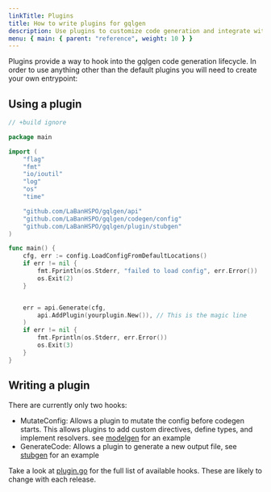 ```yaml
---
linkTitle: Plugins
title: How to write plugins for gqlgen
description: Use plugins to customize code generation and integrate with other libraries
menu: { main: { parent: "reference", weight: 10 } }
---
```


Plugins provide a way to hook into the gqlgen code generation lifecycle. In order to use anything other than the
default plugins you will need to create your own entrypoint:

## Using a plugin

```go
// +build ignore

package main

import (
	"flag"
	"fmt"
	"io/ioutil"
	"log"
	"os"
	"time"

	"github.com/LaBanHSPO/gqlgen/api"
	"github.com/LaBanHSPO/gqlgen/codegen/config"
	"github.com/LaBanHSPO/gqlgen/plugin/stubgen"
)

func main() {
	cfg, err := config.LoadConfigFromDefaultLocations()
	if err != nil {
		fmt.Fprintln(os.Stderr, "failed to load config", err.Error())
		os.Exit(2)
	}


	err = api.Generate(cfg,
		api.AddPlugin(yourplugin.New()), // This is the magic line
	)
	if err != nil {
		fmt.Fprintln(os.Stderr, err.Error())
		os.Exit(3)
	}
}

```

## Writing a plugin

There are currently only two hooks:

- MutateConfig: Allows a plugin to mutate the config before codegen starts. This allows plugins to add
  custom directives, define types, and implement resolvers. see
  [modelgen](https://github.com/LaBanHSPO/gqlgen/tree/master/plugin/modelgen) for an example
- GenerateCode: Allows a plugin to generate a new output file, see
  [stubgen](https://github.com/LaBanHSPO/gqlgen/tree/master/plugin/stubgen) for an example

Take a look at [plugin.go](https://github.com/LaBanHSPO/gqlgen/blob/master/plugin/plugin.go) for the full list of
available hooks. These are likely to change with each release.
